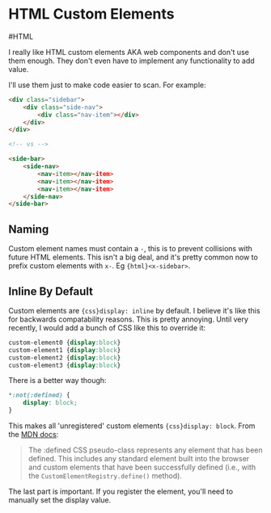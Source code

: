 # HTML Custom Elements

#HTML

I really like HTML custom elements AKA web components and don't use them enough. They don't even have to implement any
functionality to add value.

I'll use them just to make code easier to scan. For example:

```html
<div class="sidebar">
    <div class="side-nav">
        <div class="nav-item"></div>
    </div>
</div>

<!-- vs -->

<side-bar>
    <side-nav>
        <nav-item></nav-item>
        <nav-item></nav-item>
        <nav-item></nav-item>
    </side-nav>
</side-bar>
```


## Naming

Custom element names must contain a `-`, this is to prevent collisions with future HTML elements. This isn't a big deal,
and it's pretty common now to prefix custom elements with `x-`. Eg `{html}<x-sidebar>`.



## Inline By Default

Custom elements are `{css}display: inline` by default. I believe it's like this for backwards compatability reasons.
This is pretty annoying. Until very recently, I would add a bunch of CSS like this to override it:

```css
custom-element0 {display:block}
custom-element1 {display:block}
custom-element2 {display:block}
custom-element3 {display:block}
```

There is a better way though:

```css
*:not(:defined) {
    display: block;
}
```

This makes all 'unregistered' custom elements `{css}display: block`. From the [MDN docs](https://developer.mozilla.org/en-US/docs/Web/CSS/:defined):

> The :defined CSS pseudo-class represents any element that has been defined. This includes any standard element built
> into the browser and custom elements that have been successfully defined (i.e., with the `CustomElementRegistry.define()`
> method).

The last part is important. If you register the element, you'll need to manually set the display value.


